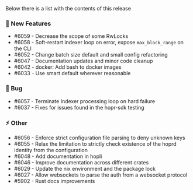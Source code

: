 Below there is a list with the contents of this release

### 🚀 New Features

- #6059 - Decrease the scope of some RwLocks
- #6058 - Soft-restart indexer loop on error, expose `max_block_range` on the CLI
- #6052 - Change batch size default and small config refactoring
- #6047 - Documentation updates and minor code cleanup
- #6042 - docker: Add bash to docker images
- #6033 - Use smart default wherever reasonable

### 🐛 Bug

- #6057 - Terminate Indexer processing loop on hard failure
- #6037 - Fixes for issues found in the hopr-sdk testing

### ⚡ Other

- #6056 - Enforce strict configuration file parsing to deny unknown keys
- #6055 - Relax the limitation to strictly check existence of the hoprd identity from the configuration
- #6048 - Add documentation in hopli
- #6046 - Improve documentation across different crates
- #6029 - Update the nix environment and the package lock
- #6027 - Allow websockets to parse the auth from a websocket protocol
- #5902 - Rust docs improvements
